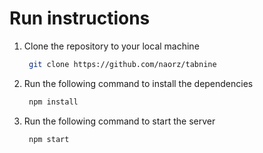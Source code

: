 # Run instructions

1. Clone the repository to your local machine
   ```bash
    git clone https://github.com/naorz/tabnine
   ```
2. Run the following command to install the dependencies
   ```bash
    npm install
   ```
3. Run the following command to start the server
   ```bash
    npm start
   ```